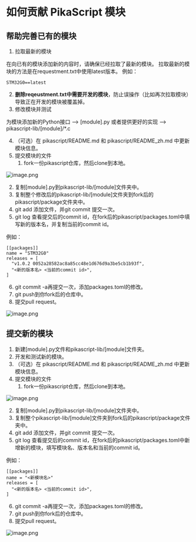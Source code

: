 # 如何贡献 PikaScript 模块
## 帮助完善已有的模块


1. 拉取最新的模块

在向已有的模块添加新的内容时，请确保已经拉取了最新的模块。
拉取最新的模块的方法是在requestment.txt中使用latest版本。
例如：
```
STM32G0==latest
```

2. **删除reqeustment.txt中需要开发的模块**，防止误操作（比如再次拉取模块）导致正在开发的模块被覆盖掉。
2. 修改模块并测试

为模块添加新的Python接口 --> [module].py
或者提供更好的实现 --> pikascript-lib/[module]/*.c
​


4. （可选）在 pikascript/README.md 和 pikascript/README_zh.md 中更新模块信息。
4. 提交模块的文件
   1. fork一份pikascript仓库，然后clone到本地。

![image.png](https://cdn.nlark.com/yuque/0/2021/png/22991477/1638664526181-09b00c29-fc72-429a-bb99-3f009eae141e.png#clientId=u1df381a6-8a3b-4&crop=0&crop=0&crop=1&crop=1&from=paste&height=45&id=ubb540eb4&margin=%5Bobject%20Object%5D&name=image.png&originHeight=90&originWidth=716&originalType=binary&ratio=1&rotation=0&showTitle=false&size=10629&status=done&style=none&taskId=u6e4ba5c7-6918-47ee-8227-7e0e6e684ee&title=&width=358)

   2. 复制[module].py到pikascript-lib/[module]文件夹中。
   2. 复制整个修改后的pikascript-lib/[module]文件夹到fork后的pikascript/package文件夹中。
   2. git add 添加文件，并git commit 提交一次。
   2. git log 查看提交后的commit id，在fork后的pikascript/packages.toml中填写新的版本名，并复制当前的commit id。

例如：
```
[[packages]]
name = "STM32G0"
releases = [
  "v1.0.2 0052a28582ac8a85cc48e1d676d9a3be5cb1b93f",
  "<新的版本名> <当前的commit id>",
]
```

   6. git commit -a再提交一次，添加packages.toml的修改。
   6. git push到你fork后的仓库中。
   6. 提交pull request。

![image.png](https://cdn.nlark.com/yuque/0/2021/png/22991477/1638664500423-e4ad59fa-e476-48f0-b7ec-89f98eb70e6c.png#clientId=u1df381a6-8a3b-4&crop=0&crop=0&crop=1&crop=1&from=paste&height=70&id=u41301d54&margin=%5Bobject%20Object%5D&name=image.png&originHeight=140&originWidth=1086&originalType=binary&ratio=1&rotation=0&showTitle=false&size=12365&status=done&style=none&taskId=uf6e69a81-cd1b-49a8-9de6-1ba9ca4ef59&title=&width=543)
## 提交新的模块


1. 新建[module].py文件和pikascript-lib/[module]文件夹。
1. 开发和测试新的模块。
1. （可选）在 pikascript/README.md 和 pikascript/README_zh.md 中更新模块信息。
1. 提交模块的文件
   1. fork一份pikascript仓库，然后clone到本地。

![image.png](https://cdn.nlark.com/yuque/0/2021/png/22991477/1638664526181-09b00c29-fc72-429a-bb99-3f009eae141e.png#clientId=u1df381a6-8a3b-4&crop=0&crop=0&crop=1&crop=1&from=paste&height=45&id=e2G0m&margin=%5Bobject%20Object%5D&name=image.png&originHeight=90&originWidth=716&originalType=binary&ratio=1&rotation=0&showTitle=false&size=10629&status=done&style=none&taskId=u6e4ba5c7-6918-47ee-8227-7e0e6e684ee&title=&width=358)

   2. 复制[module].py到pikascript-lib/[module]文件夹中。
   2. 复制整个pikascript-lib/[module]文件夹到fork后的pikascript/package文件夹中。
   2. git add 添加文件，并git commit 提交一次。
   2. git log 查看提交后的commit id，在fork后的pikascript/packages.toml中新增新的模块，填写模块名、版本名和当前的commit id。

例如：
```
[[packages]]
name = "<新模块名>"
releases = [
  "<新的版本名> <当前的commit id>",
]
```

   6. git commit -a再提交一次，添加packages.toml的修改。
   6. git push到你fork后的仓库中。
   6. 提交pull request。

![image.png](https://cdn.nlark.com/yuque/0/2021/png/22991477/1638664500423-e4ad59fa-e476-48f0-b7ec-89f98eb70e6c.png#clientId=u1df381a6-8a3b-4&crop=0&crop=0&crop=1&crop=1&from=paste&height=70&id=JSPzV&margin=%5Bobject%20Object%5D&name=image.png&originHeight=140&originWidth=1086&originalType=binary&ratio=1&rotation=0&showTitle=false&size=12365&status=done&style=none&taskId=uf6e69a81-cd1b-49a8-9de6-1ba9ca4ef59&title=&width=543)
